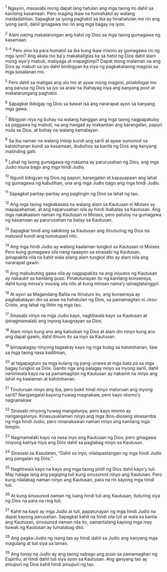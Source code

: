 <sup>1</sup>
Ngayon, masasabi mong dapat lang hatulan ang mga taong ito dahil sa kanilang kasamaan. Pero maging ikaw na humahatol ay walang maidadahilan. Sapagkat sa iyong paghatol sa iba ay hinahatulan mo rin ang iyong sarili, dahil ginagawa mo rin ang mga bagay na iyon. 

<sup>2</sup>
Alam nating makatarungan ang hatol ng Dios sa mga taong gumagawa ng kasamaan.

<sup>3-4</sup>
Pero sino ka para humatol sa iba kung ikaw mismo ay gumagawa rin ng mga iyon? Ang akala mo baʼy makakaligtas ka sa hatol ng Dios dahil alam mong siyaʼy mabuti, matiyaga at mapagtimpi? Dapat mong malaman na ang Dios ay mabuti sa iyo dahil binibigyan ka niya ng pagkakataong magsisi sa mga kasalanan mo. 

<sup>5</sup>
Pero dahil sa matigas ang ulo mo at ayaw mong magsisi, pinabibigat mo ang parusa ng Dios sa iyo sa araw na ihahayag niya ang kanyang poot at makatarungang paghatol. 

<sup>6</sup>
Sapagkat ibibigay ng Dios sa bawat isa ang nararapat ayon sa kanyang mga gawa. 

<sup>7</sup>
Bibigyan niya ng buhay na walang hanggan ang mga taong nagpapatuloy sa paggawa ng mabuti, na ang hangad ay makamtan ang karangalan, papuri mula sa Dios, at buhay na walang kamatayan. 

<sup>8</sup>
Sa iba naman na walang iniisip kundi ang sarili at ayaw sumunod sa katotohanan kundi sa kasamaan, ibubuhos sa kanila ng Dios ang kanyang matinding galit. 

<sup>9</sup>
Lahat ng taong gumagawa ng masama ay parurusahan ng Dios, ang mga Judio muna bago ang mga hindi Judio. 

<sup>10</sup>
Ngunit bibigyan ng Dios ng papuri, karangalan at kapayapaan ang lahat ng gumagawa ng kabutihan, una ang mga Judio bago ang mga hindi Judio. 

<sup>11</sup>
Sapagkat pantay-pantay ang pagtingin ng Dios sa lahat ng tao. 

<sup>12</sup>
Ang mga taong nagkakasala na walang alam sa Kautusan ni Moises ay mapapahamak, at ang kaparusahan nila ay hindi ibabatay sa Kautusan. Ang mga nakakaalam naman ng Kautusan ni Moises, pero patuloy na gumagawa ng kasamaan ay parurusahan na batay sa Kautusan. 

<sup>13</sup>
Sapagkat hindi ang nakikinig sa Kautusan ang itinuturing ng Dios na matuwid kundi ang tumutupad nito. 

<sup>14</sup>
Ang mga hindi Judio ay walang kaalaman tungkol sa Kautusan ni Moises. Pero kung gumagawa sila nang naaayon sa sinasabi ng Kautusan, ipinapakita nila na kahit wala silang alam tungkol dito ay alam nila ang nararapat gawin. 

<sup>15</sup>
Ang mabubuting gawa nila ay nagpapakita na ang iniuutos ng Kautusan ay nakaukit sa kanilang puso. Pinatutunayan ito ng kanilang konsensya, dahil kung minsaʼy inuusig sila nito at kung minsan namaʼy ipinagtatanggol. 

<sup>16</sup>
At ayon sa Magandang Balita na itinuturo ko, ang konsensya ay pagbabatayan din sa araw na hahatulan ng Dios, sa pamamagitan ni Jesu-Cristo, ang lahat ng lihim ng mga tao.

<sup>17</sup>
Sinasabi ninyo na mga Judio kayo, nagtitiwala kayo sa Kautusan at ipinagmamalaki ang inyong kaugnayan sa Dios. 

<sup>18</sup>
Alam ninyo kung ano ang kalooban ng Dios at alam din ninyo kung ano ang dapat gawin, dahil itinuro ito sa inyo sa Kautusan. 

<sup>19</sup>
Ipinapalagay ninyong tagaakay kayo ng mga bulag sa katotohanan, ilaw sa mga taong nasa kadiliman, 

<sup>20</sup>
at tagapagturo sa mga kulang ng pang-unawa at mga bata pa sa mga bagay tungkol sa Dios. Ganito nga ang palagay ninyo sa inyong sarili, dahil naniniwala kayo na sa pamamagitan ng Kautusan ay nakamit na ninyo ang lahat ng kaalaman at katotohanan. 

<sup>21</sup>
Tinuturuan ninyo ang iba, pero bakit hindi ninyo maturuan ang inyong sarili? Nangangaral kayong huwag magnakaw, pero kayo mismoʼy nagnanakaw. 

<sup>22</sup>
Sinasabi ninyong huwag mangalunya, pero kayo mismo ay nangangalunya. Kinasusuklaman ninyo ang mga dios-diosang sinasamba ng mga hindi Judio, pero ninanakawan naman ninyo ang kanilang mga templo. 

<sup>23</sup>
Nagmamalaki kayo na nasa inyo ang Kautusan ng Dios, pero ginagawa ninyong kahiya-hiya ang Dios dahil sa paglabag ninyo sa Kautusan. 

<sup>24</sup>
Sinasabi sa Kasulatan, "Dahil sa inyo, nilalapastangan ng mga hindi Judio ang pangalan ng Dios." 

<sup>25</sup>
Nagtitiwala kayo na kayo ang mga taong pinili ng Dios dahil kayoʼy tuli. May halaga lang ang pagiging tuli kung sinusunod ninyo ang Kautusan. Pero kung nilalabag naman ninyo ang Kautusan, para na rin kayong mga hindi tuli. 

<sup>26</sup>
At kung sinusunod naman ng isang hindi tuli ang Kautusan, ituturing siya ng Dios na para na ring tuli. 

<sup>27</sup>
Kahit na kayo ay mga Judio at tuli, papatunayan ng mga hindi Judio na dapat kayong parusahan. Sapagkat kahit na hindi sila tuli at wala sa kanila ang Kautusan, sinusunod naman nila ito, samantalang kayong mga may hawak ng Kautusan ay lumalabag dito. 

<sup>28</sup>
Ang pagka-Judio ng isang tao ay hindi dahil sa Judio ang kanyang mga magulang at tuli siya sa laman. 

<sup>29</sup>
Ang tunay na Judio ay ang taong nabago ang puso sa pamamagitan ng Espiritu, at hindi dahil tuli siya ayon sa Kautusan. Ang ganyang tao ay pinupuri ng Dios kahit hindi pinupuri ng tao.